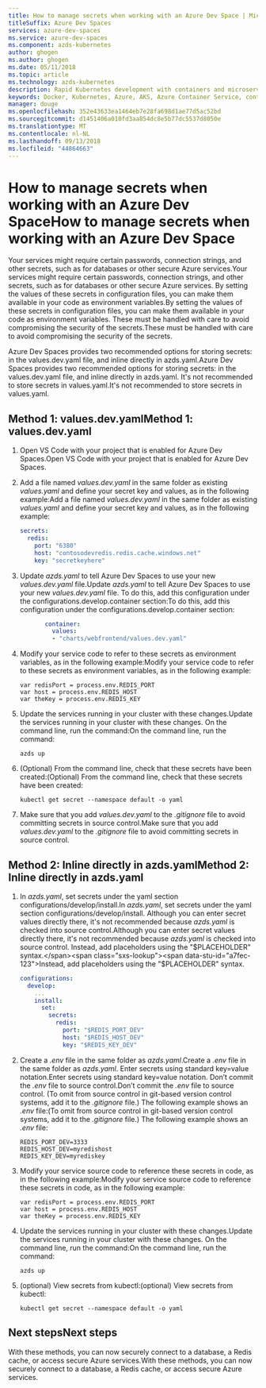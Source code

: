 ```yaml
---
title: How to manage secrets when working with an Azure Dev Space | Microsoft Docs
titleSuffix: Azure Dev Spaces
services: azure-dev-spaces
ms.service: azure-dev-spaces
ms.component: azds-kubernetes
author: ghogen
ms.author: ghogen
ms.date: 05/11/2018
ms.topic: article
ms.technology: azds-kubernetes
description: Rapid Kubernetes development with containers and microservices on Azure
keywords: Docker, Kubernetes, Azure, AKS, Azure Container Service, containers
manager: douge
ms.openlocfilehash: 352e43633ea1464eb7e28fa698d1ae77d5ac52bd
ms.sourcegitcommit: d1451406a010fd3aa854dc8e5b77dc5537d8050e
ms.translationtype: MT
ms.contentlocale: nl-NL
ms.lasthandoff: 09/13/2018
ms.locfileid: "44864663"
---
```

# <a name="how-to-manage-secrets-when-working-with-an-azure-dev-space"></a><span data-ttu-id="a7fec-104">How to manage secrets when working with an Azure Dev Space</span><span class="sxs-lookup"><span data-stu-id="a7fec-104">How to manage secrets when working with an Azure Dev Space</span></span>

<span data-ttu-id="a7fec-105">Your services might require certain passwords, connection strings, and other secrets, such as for databases or other secure Azure services.</span><span class="sxs-lookup"><span data-stu-id="a7fec-105">Your services might require certain passwords, connection strings, and other secrets, such as for databases or other secure Azure services.</span></span> <span data-ttu-id="a7fec-106">By setting the values of these secrets in configuration files, you can make them available in your code as environment variables.</span><span class="sxs-lookup"><span data-stu-id="a7fec-106">By setting the values of these secrets in configuration files, you can make them available in your code as environment variables.</span></span>  <span data-ttu-id="a7fec-107">These must be handled with care to avoid compromising the security of the secrets.</span><span class="sxs-lookup"><span data-stu-id="a7fec-107">These must be handled with care to avoid compromising the security of the secrets.</span></span>

<span data-ttu-id="a7fec-108">Azure Dev Spaces provides two recommended options for storing secrets: in the values.dev.yaml file, and inline directly in azds.yaml.</span><span class="sxs-lookup"><span data-stu-id="a7fec-108">Azure Dev Spaces provides two recommended options for storing secrets: in the values.dev.yaml file, and inline directly in azds.yaml.</span></span> <span data-ttu-id="a7fec-109">It's not recommended to store secrets in values.yaml.</span><span class="sxs-lookup"><span data-stu-id="a7fec-109">It's not recommended to store secrets in values.yaml.</span></span>
 
## <a name="method-1-valuesdevyaml"></a><span data-ttu-id="a7fec-110">Method 1: values.dev.yaml</span><span class="sxs-lookup"><span data-stu-id="a7fec-110">Method 1: values.dev.yaml</span></span>
1. <span data-ttu-id="a7fec-111">Open VS Code with your project that is enabled for Azure Dev Spaces.</span><span class="sxs-lookup"><span data-stu-id="a7fec-111">Open VS Code with your project that is enabled for Azure Dev Spaces.</span></span>
2. <span data-ttu-id="a7fec-112">Add a file named _values.dev.yaml_ in the same folder as existing _values.yaml_ and define your secret key and values, as in the following example:</span><span class="sxs-lookup"><span data-stu-id="a7fec-112">Add a file named _values.dev.yaml_ in the same folder as existing _values.yaml_ and define your secret key and values, as in the following example:</span></span>

    ```yaml
    secrets:
      redis:
        port: "6380"
        host: "contosodevredis.redis.cache.windows.net"
        key: "secretkeyhere"
    ```
     
3. <span data-ttu-id="a7fec-113">Update _azds.yaml_ to tell Azure Dev Spaces to use your new _values.dev.yaml_ file.</span><span class="sxs-lookup"><span data-stu-id="a7fec-113">Update _azds.yaml_ to tell Azure Dev Spaces to use your new _values.dev.yaml_ file.</span></span> <span data-ttu-id="a7fec-114">To do this, add this configuration under the configurations.develop.container section:</span><span class="sxs-lookup"><span data-stu-id="a7fec-114">To do this, add this configuration under the configurations.develop.container section:</span></span>

    ```yaml
           container:
             values:
             - "charts/webfrontend/values.dev.yaml"
    ```
 
4. <span data-ttu-id="a7fec-115">Modify your service code to refer to these secrets as environment variables, as in the following example:</span><span class="sxs-lookup"><span data-stu-id="a7fec-115">Modify your service code to refer to these secrets as environment variables, as in the following example:</span></span>

    ```
    var redisPort = process.env.REDIS_PORT
    var host = process.env.REDIS_HOST
    var theKey = process.env.REDIS_KEY
    ```
    
5. <span data-ttu-id="a7fec-116">Update the services running in your cluster with these changes.</span><span class="sxs-lookup"><span data-stu-id="a7fec-116">Update the services running in your cluster with these changes.</span></span> <span data-ttu-id="a7fec-117">On the command line, run the command:</span><span class="sxs-lookup"><span data-stu-id="a7fec-117">On the command line, run the command:</span></span>

    ```
    azds up
    ```
 
6. <span data-ttu-id="a7fec-118">(Optional) From the command line, check that these secrets have been created:</span><span class="sxs-lookup"><span data-stu-id="a7fec-118">(Optional) From the command line, check that these secrets have been created:</span></span>

      ```
      kubectl get secret --namespace default -o yaml 
      ```

7. <span data-ttu-id="a7fec-119">Make sure that you add _values.dev.yaml_ to the _.gitignore_ file to avoid committing secrets in source control.</span><span class="sxs-lookup"><span data-stu-id="a7fec-119">Make sure that you add _values.dev.yaml_ to the _.gitignore_ file to avoid committing secrets in source control.</span></span>
 
 
## <a name="method-2-inline-directly-in-azdsyaml"></a><span data-ttu-id="a7fec-120">Method 2: Inline directly in azds.yaml</span><span class="sxs-lookup"><span data-stu-id="a7fec-120">Method 2: Inline directly in azds.yaml</span></span>
1.  <span data-ttu-id="a7fec-121">In _azds.yaml_, set secrets under the yaml section configurations/develop/install.</span><span class="sxs-lookup"><span data-stu-id="a7fec-121">In _azds.yaml_, set secrets under the yaml section configurations/develop/install.</span></span> <span data-ttu-id="a7fec-122">Although you can enter secret values directly there, it's not recommended because _azds.yaml_ is checked into source control.</span><span class="sxs-lookup"><span data-stu-id="a7fec-122">Although you can enter secret values directly there, it's not recommended because _azds.yaml_ is checked into source control.</span></span> <span data-ttu-id="a7fec-123">Instead, add placeholders using the "$PLACEHOLDER" syntax.</span><span class="sxs-lookup"><span data-stu-id="a7fec-123">Instead, add placeholders using the "$PLACEHOLDER" syntax.</span></span>

    ```yaml
    configurations:
      develop:
        ...
        install:
          set:
            secrets:
              redis:
                port: "$REDIS_PORT_DEV"
                host: "$REDIS_HOST_DEV"
                key: "$REDIS_KEY_DEV"
    ```
     
2.  <span data-ttu-id="a7fec-124">Create a _.env_ file in the same folder as _azds.yaml_.</span><span class="sxs-lookup"><span data-stu-id="a7fec-124">Create a _.env_ file in the same folder as _azds.yaml_.</span></span> <span data-ttu-id="a7fec-125">Enter secrets using standard key=value notation.</span><span class="sxs-lookup"><span data-stu-id="a7fec-125">Enter secrets using standard key=value notation.</span></span> <span data-ttu-id="a7fec-126">Don’t commit the _.env_ file to source control.</span><span class="sxs-lookup"><span data-stu-id="a7fec-126">Don’t commit the _.env_ file to source control.</span></span> <span data-ttu-id="a7fec-127">(To omit from source control in git-based version control systems, add it to the _.gitignore_ file.) The following example shows an _.env_ file:</span><span class="sxs-lookup"><span data-stu-id="a7fec-127">(To omit from source control in git-based version control systems, add it to the _.gitignore_ file.) The following example shows an _.env_ file:</span></span>

    ```
    REDIS_PORT_DEV=3333
    REDIS_HOST_DEV=myredishost
    REDIS_KEY_DEV=myrediskey
    ```
2.  <span data-ttu-id="a7fec-128">Modify your service source code to reference these secrets in code, as in the following example:</span><span class="sxs-lookup"><span data-stu-id="a7fec-128">Modify your service source code to reference these secrets in code, as in the following example:</span></span>

    ```
    var redisPort = process.env.REDIS_PORT
    var host = process.env.REDIS_HOST
    var theKey = process.env.REDIS_KEY
    ```
 
3.  <span data-ttu-id="a7fec-129">Update the services running in your cluster with these changes.</span><span class="sxs-lookup"><span data-stu-id="a7fec-129">Update the services running in your cluster with these changes.</span></span> <span data-ttu-id="a7fec-130">On the command line, run the command:</span><span class="sxs-lookup"><span data-stu-id="a7fec-130">On the command line, run the command:</span></span>

    ```
    azds up
    ```

4.  <span data-ttu-id="a7fec-131">(optional) View secrets from kubectl:</span><span class="sxs-lookup"><span data-stu-id="a7fec-131">(optional) View secrets from kubectl:</span></span>

    ```
    kubectl get secret --namespace default -o yaml
    ```

## <a name="next-steps"></a><span data-ttu-id="a7fec-132">Next steps</span><span class="sxs-lookup"><span data-stu-id="a7fec-132">Next steps</span></span>

<span data-ttu-id="a7fec-133">With these methods, you can now securely connect to a database, a Redis cache, or access secure Azure services.</span><span class="sxs-lookup"><span data-stu-id="a7fec-133">With these methods, you can now securely connect to a database, a Redis cache, or access secure Azure services.</span></span>
 